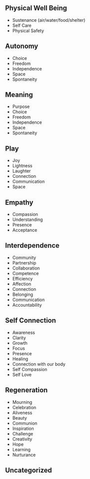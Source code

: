 ## Physical Well Being
* Sustenance (air/water/food/shelter)
* Self Care
* Physical Safety
## Autonomy
* Choice
* Freedom
* Independence
* Space
* Spontaneity
## Meaning
* Purpose
* Choice
* Freedom
* Independence
* Space
* Spontaneity
## Play
* Joy
* Lightness
* Laughter
* Connection
* Communication
* Space
## Empathy
* Compassion
* Understanding
* Presence
* Acceptance
## Interdependence
* Community
* Partnership
* Collaboration
* Competence
* Efficiency
* Affection
* Connection
* Belonging
* Communication
* Accountability
## Self Connection
* Awareness
* Clarity
* Growth
* Focus
* Presence
* Healing
* Connection with our body
* Self Compassion
* Self Love
## Regeneration
* Mourning
* Celebration
* Aliveness
* Beauty
* Communion
* Inspiration
* Challenge
* Creativity
* Hope
* Learning
* Nurturance
## Uncategorized


